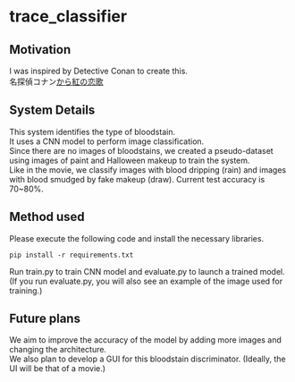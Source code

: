 # trace_classifier
## Motivation
I was inspired by Detective Conan to create this.\
名探偵コナン[から紅の恋歌](https://ja.wikipedia.org/wiki/%E5%90%8D%E6%8E%A2%E5%81%B5%E3%82%B3%E3%83%8A%E3%83%B3_%E3%81%8B%E3%82%89%E7%B4%85%E3%81%AE%E6%81%8B%E6%AD%8C)

## System Details
This system identifies the type of bloodstain.\
It uses a CNN model to perform image classification.\
Since there are no images of bloodstains, we created a pseudo-dataset using images of paint and Halloween makeup to train the system.\
Like in the movie, we classify images with blood dripping (rain) and images with blood smudged by fake makeup (draw).
Current test accuracy is 70~80%.

## Method used
Please execute the following code and install the necessary libraries.
```
pip install -r requirements.txt
```
Run train.py to train CNN model and evaluate.py to launch a trained model.\
(If you run evaluate.py, you will also see an example of the image used for training.)

## Future plans
We aim to improve the accuracy of the model by adding more images and changing the architecture.\
We also plan to develop a GUI for this bloodstain discriminator. (Ideally, the UI will be that of a movie.)
